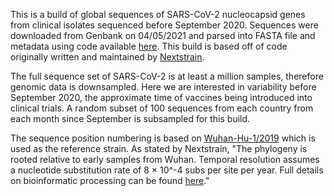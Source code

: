 This is a build of global sequences of SARS-CoV-2 nucleocapsid genes from clinical isolates sequenced before September 2020. Sequences were downloaded from Genbank on 04/05/2021 and parsed into FASTA file and metadata using code available [here](https://github.com/nextstrain/ncov-ingest). This build is based off of code originally written and maintained by [Nextstrain](https://nextstrain.org/sars-cov-2). 

The full sequence set of SARS-CoV-2 is at least a million samples, therefore genomic data is downsampled. Here we are interested in variability before September 2020, the approximate time of vaccines being introduced into clinical trials. A random subset of 100 sequences from each country from each month since September is subsampled for this build.

The sequence position numbering is based on [Wuhan-Hu-1/2019](https://www.ncbi.nlm.nih.gov/nuccore/MN908947) which is used as the reference strain. As stated by Nextstrain, "The phylogeny is rooted relative to early samples from Wuhan. Temporal resolution assumes a nucleotide substitution rate of 8 &times; 10^-4 subs per site per year. Full details on bioinformatic processing can be found [here](https://github.com/nextstrain/ncov)."